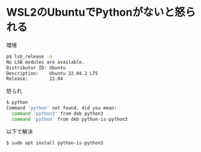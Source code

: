 # WSL2のUbuntuでPythonがないと怒られる

環境

```bash
p$ lsb_release -a
No LSB modules are available.
Distributor ID: Ubuntu
Description:    Ubuntu 22.04.2 LTS
Release:        22.04
```

怒られ
```bash
$ python
Command 'python' not found, did you mean:
  command 'python3' from deb python3
  command 'python' from deb python-is-python3
```

以下で解決

```bash
$ sudo apt install python-is-python3
```